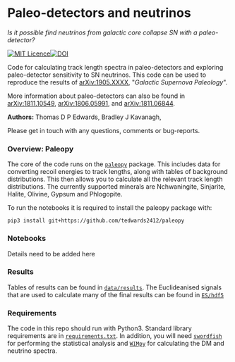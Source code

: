 # Paleo-detectors and neutrinos

*Is it possible find neutrinos from galactic core collapse SN with a paleo-detector?*

[![MIT Licence](https://badges.frapsoft.com/os/mit/mit.svg?v=103)](https://opensource.org/licenses/mit-license.php)[![DOI](https://zenodo.org/badge/187173551.svg)](https://zenodo.org/badge/latestdoi/187173551)

Code for calculating track length spectra in paleo-detectors and exploring paleo-detector sensitivity to SN neutrinos. This code can be used to reproduce the results of [arXiv:1905.XXXX](http://arxiv.org/abs/1905.XXXX), "*Galactic Supernova Paleology*".

More information about paleo-detectors can also be found in [arXiv:1811.10549](http://arxiv.org/abs/1811.10549), [arXiv:1806.05991](http://arxiv.org/abs/1806.05991), and [arXiv:1811.06844](http://arxiv.org/abs/1811.06844).

**Authors:** Thomas D P Edwards, Bradley J Kavanagh, 

Please get in touch with any questions, comments or bug-reports.

### Overview: Paleopy

The core of the code runs on the [`paleopy`](https://github.com/tedwards2412/paleopy) package. This includes data for converting recoil energies to track lengths, along with tables of background distributions. This then allows you to calculate all the relevant track length distributions. The currently supported minerals are Nchwaningite, Sinjarite, Halite, Olivine, Gypsum and Phlogopite.

To run the notebooks it is required to install the paleopy package with:

    pip3 install git+https://github.com/tedwards2412/paleopy


### Notebooks

Details need to be added here


### Results

Tables of results can be found in  [`data/results`](data/results). The Euclideanised signals that are used to calculate many of the final results can be found in [`ES/hdf5`](ES/hdf5)

### Requirements

The code in this repo should run with Python3. Standard library requirements are in [`requirements.txt`](requirements.txt). In addition, you will need [`swordfish`](https://github.com/cweniger/swordfish) for performing the statistical analysis and [`WIMpy`](https://github.com/bradkav/WIMpy_NREFT) for calculating the DM and neutrino spectra. 
